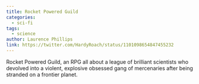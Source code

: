 ```yaml
---
title: Rocket Powered Guild
categories:
  - sci-fi
tags:
  - science
author: Laurence Phillips
link: https://twitter.com/HardyRoach/status/1101098654847455232
---
```


Rocket Powered Guild, an RPG all about a league of brilliant scientists who devolved into a violent, explosive obsessed gang of mercenaries after being stranded on a frontier planet.
